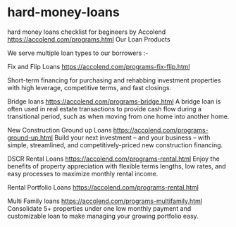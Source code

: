 # hard-money-loans
hard money loans checklist for begineers by Accolend
https://accolend.com/programs.html
Our Loan Products

We serve multiple loan types to our borrowers :- 

Fix and Flip Loans https://accolend.com/programs-fix-flip.html

Short-term financing for purchasing and rehabbing investment properties with high leverage, competitive terms, and fast closings.

Bridge loans
https://accolend.com/programs-bridge.html
A bridge loan is often used in real estate transactions to provide cash flow during a transitional period, such as when moving from one home into another home.

New Construction Ground up Loans
https://accolend.com/programs-ground-up.html
Build your next investment – and your business – with simple, streamlined, and competitively-priced new construction financing.

DSCR Rental Loans
https://accolend.com/programs-rental.html
Enjoy the benefits of property appreciation with flexible terms lengths, low rates, and easy processes to maximize monthly rental income.

Rental Portfolio Loans
https://accolend.com/programs-rental.html

Multi Family loans
https://accolend.com/programs-multifamily.html
Consolidate 5+ properties under one low monthly payment and customizable loan to make managing your growing portfolio easy.
